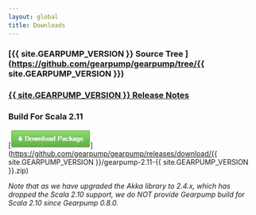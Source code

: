```yaml
---
layout: global
title: Downloads
---
```


### [{{ site.GEARPUMP_VERSION }} Source Tree ](https://github.com/gearpump/gearpump/tree/{{ site.GEARPUMP_VERSION }})

### [{{ site.GEARPUMP_VERSION }} Release Notes](https://github.com/gearpump/gearpump/releases)

### Build For Scala 2.11
[![Scala 2.11 Build](img/download.jpg)](https://github.com/gearpump/gearpump/releases/download/{{ site.GEARPUMP_VERSION }}/gearpump-2.11-{{ site.GEARPUMP_VERSION }}.zip)

*Note that as we have upgraded the Akka library to 2.4.x, which has dropped the Scala 2.10 support, we do NOT provide Gearpump build for Scala 2.10 since Gearpump 0.8.0.* 
